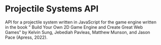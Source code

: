 # Projectile Systems API
API for a projectile system written in JavaScript for the game engine written in the book " Build Your Own 2D Game Engine and Create Great Web Games" by Kelvin Sung, Jebediah Pavleas, Matthew Munson, and Jason Pace (Apress, 2022).
